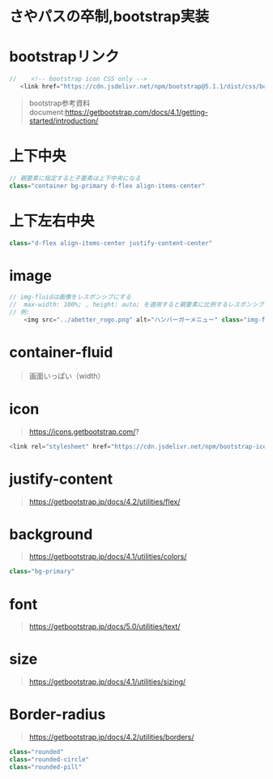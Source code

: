 # さやパスの卒制,bootstrap実装

# bootstrapリンク
```js
//    <!-- bootstrap icon CSS only -->
   <link href="https://cdn.jsdelivr.net/npm/bootstrap@5.1.1/dist/css/bootstrap.min.css" rel="stylesheet" integrity="sha384-F3w7mX95PdgyTmZZMECAngseQB83DfGTowi0iMjiWaeVhAn4FJkqJByhZMI3AhiU" crossorigin="anonymous">
```

> bootstrap参考資料document:https://getbootstrap.com/docs/4.1/getting-started/introduction/  

# 上下中央
```js
// 親要素に指定すると子要素は上下中央になる
class="container bg-primary d-flex align-items-center"
```

# 上下左右中央

```js
class="d-flex align-items-center justify-content-center"
```

# image
```js
// img-fluidは画像をレスポンシブにする
//  max-width: 100%; , height: auto; を適用すると親要素に比例するレスポンシブが実現出来ます。
// 例:
    <img src="../abetter_rogo.png" alt="ハンバーガーメニュー" class="img-fluid max-width: 100% height: auto" width="60" height="auto"> 
```

# container-fluid
> 画面いっぱい（width）  

# icon
> https://icons.getbootstrap.com/?

```js
<link rel="stylesheet" href="https://cdn.jsdelivr.net/npm/bootstrap-icons@1.5.0/font/bootstrap-icons.css">
```

# justify-content
> https://getbootstrap.jp/docs/4.2/utilities/flex/

# background
> https://getbootstrap.jp/docs/4.1/utilities/colors/
```js
class="bg-primary"
```
# font
> https://getbootstrap.jp/docs/5.0/utilities/text/

# size
> https://getbootstrap.jp/docs/4.1/utilities/sizing/

# Border-radius
> https://getbootstrap.jp/docs/4.2/utilities/borders/
```js
class="rounded"
class="rounded-circle"
class="rounded-pill"
```
